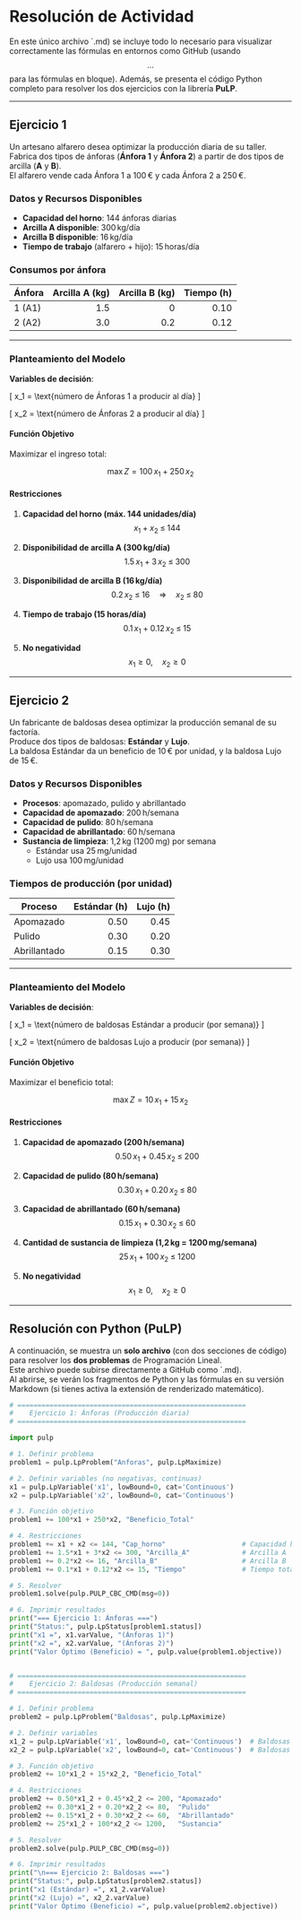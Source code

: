 # Resolución de Actividad

En este único archivo \`.md\) se incluye todo lo necesario para visualizar correctamente las fórmulas en entornos como GitHub (usando $$...$$ para las fórmulas en bloque). Además, se presenta el código Python completo para resolver los dos ejercicios con la librería **PuLP**.

---

## Ejercicio 1

Un artesano alfarero desea optimizar la producción diaria de su taller.  
Fabrica dos tipos de ánforas (**Ánfora 1** y **Ánfora 2**) a partir de dos tipos de arcilla (**A** y **B**).  
El alfarero vende cada Ánfora 1 a 100 € y cada Ánfora 2 a 250 €.

### Datos y Recursos Disponibles

- **Capacidad del horno**: 144 ánforas diarias  
- **Arcilla A disponible**: 300 kg/día  
- **Arcilla B disponible**: 16 kg/día  
- **Tiempo de trabajo** (alfarero + hijo): 15 horas/día  

### Consumos por ánfora

| Ánfora  | Arcilla A (kg) | Arcilla B (kg) | Tiempo (h) |
|---------|---------------:|---------------:|-----------:|
| 1 (A1)  | 1.5            | 0             | 0.10       |
| 2 (A2)  | 3.0            | 0.2           | 0.12       |

---

### Planteamiento del Modelo

**Variables de decisión**:

\[
x_1 = \text{número de Ánforas 1 a producir al día}
\]

\[
x_2 = \text{número de Ánforas 2 a producir al día}
\]

#### Función Objetivo

Maximizar el ingreso total:

$$
\max Z = 100\,x_1 + 250\,x_2
$$

#### Restricciones

1. **Capacidad del horno (máx. 144 unidades/día)**  
   $$
   x_1 + x_2 \;\le\; 144
   $$

2. **Disponibilidad de arcilla A (300 kg/día)**  
   $$
   1.5\,x_1 + 3\,x_2 \;\le\; 300
   $$

3. **Disponibilidad de arcilla B (16 kg/día)**  
   $$
   0.2\,x_2 \;\le\; 16 
   \quad\Longrightarrow\quad
   x_2 \;\le\; 80
   $$

4. **Tiempo de trabajo (15 horas/día)**  
   $$
   0.1\,x_1 + 0.12\,x_2 \;\le\; 15
   $$

5. **No negatividad**  
   $$
   x_1 \ge 0,\quad x_2 \ge 0
   $$

---

## Ejercicio 2

Un fabricante de baldosas desea optimizar la producción semanal de su factoría.  
Produce dos tipos de baldosas: **Estándar** y **Lujo**.  
La baldosa Estándar da un beneficio de 10 € por unidad, y la baldosa Lujo de 15 €.

### Datos y Recursos Disponibles

- **Procesos**: apomazado, pulido y abrillantado  
- **Capacidad de apomazado**: 200 h/semana  
- **Capacidad de pulido**: 80 h/semana  
- **Capacidad de abrillantado**: 60 h/semana  
- **Sustancia de limpieza**: 1,2 kg (1200 mg) por semana  
  - Estándar usa 25 mg/unidad  
  - Lujo usa 100 mg/unidad  

### Tiempos de producción (por unidad)

| Proceso      | Estándar (h) | Lujo (h) |
|--------------|-------------:|---------:|
| Apomazado    | 0.50         | 0.45     |
| Pulido       | 0.30         | 0.20     |
| Abrillantado | 0.15         | 0.30     |

---

### Planteamiento del Modelo

**Variables de decisión**:

\[
x_1 = \text{número de baldosas Estándar a producir (por semana)}
\]

\[
x_2 = \text{número de baldosas Lujo a producir (por semana)}
\]

#### Función Objetivo

Maximizar el beneficio total:

$$
\max Z = 10\,x_1 + 15\,x_2
$$

#### Restricciones

1. **Capacidad de apomazado (200 h/semana)**  
   $$
   0.50\,x_1 + 0.45\,x_2 \;\le\; 200
   $$

2. **Capacidad de pulido (80 h/semana)**  
   $$
   0.30\,x_1 + 0.20\,x_2 \;\le\; 80
   $$

3. **Capacidad de abrillantado (60 h/semana)**  
   $$
   0.15\,x_1 + 0.30\,x_2 \;\le\; 60
   $$

4. **Cantidad de sustancia de limpieza (1,2 kg = 1200 mg/semana)**  
   $$
   25\,x_1 + 100\,x_2 \;\le\; 1200
   $$

5. **No negatividad**  
   $$
   x_1 \ge 0,\quad x_2 \ge 0
   $$

---

## Resolución con Python (PuLP)

A continuación, se muestra un **solo archivo** (con dos secciones de código) para resolver los **dos problemas** de Programación Lineal.  
Este archivo puede subirse directamente a GitHub como \`.md\).  
Al abrirse, se verán los fragmentos de Python y las fórmulas en su versión Markdown (si tienes activa la extensión de renderizado matemático).

```python
# =========================================================
#    Ejercicio 1: Ánforas (Producción diaria)
# =========================================================

import pulp

# 1. Definir problema
problem1 = pulp.LpProblem("Anforas", pulp.LpMaximize)

# 2. Definir variables (no negativas, continuas)
x1 = pulp.LpVariable('x1', lowBound=0, cat='Continuous')
x2 = pulp.LpVariable('x2', lowBound=0, cat='Continuous')

# 3. Función objetivo
problem1 += 100*x1 + 250*x2, "Beneficio_Total"

# 4. Restricciones
problem1 += x1 + x2 <= 144, "Cap_horno"                   # Capacidad horno
problem1 += 1.5*x1 + 3*x2 <= 300, "Arcilla_A"             # Arcilla A
problem1 += 0.2*x2 <= 16, "Arcilla_B"                     # Arcilla B
problem1 += 0.1*x1 + 0.12*x2 <= 15, "Tiempo"              # Tiempo total

# 5. Resolver
problem1.solve(pulp.PULP_CBC_CMD(msg=0))

# 6. Imprimir resultados
print("=== Ejercicio 1: Ánforas ===")
print("Status:", pulp.LpStatus[problem1.status])
print("x1 =", x1.varValue, "(Ánforas 1)")
print("x2 =", x2.varValue, "(Ánforas 2)")
print("Valor Óptimo (Beneficio) = ", pulp.value(problem1.objective))


# =========================================================
#    Ejercicio 2: Baldosas (Producción semanal)
# =========================================================

# 1. Definir problema
problem2 = pulp.LpProblem("Baldosas", pulp.LpMaximize)

# 2. Definir variables
x1_2 = pulp.LpVariable('x1', lowBound=0, cat='Continuous')  # Baldosas Estándar
x2_2 = pulp.LpVariable('x2', lowBound=0, cat='Continuous')  # Baldosas Lujo

# 3. Función objetivo
problem2 += 10*x1_2 + 15*x2_2, "Beneficio_Total"

# 4. Restricciones
problem2 += 0.50*x1_2 + 0.45*x2_2 <= 200, "Apomazado"
problem2 += 0.30*x1_2 + 0.20*x2_2 <= 80,  "Pulido"
problem2 += 0.15*x1_2 + 0.30*x2_2 <= 60,  "Abrillantado"
problem2 += 25*x1_2 + 100*x2_2 <= 1200,   "Sustancia"

# 5. Resolver
problem2.solve(pulp.PULP_CBC_CMD(msg=0))

# 6. Imprimir resultados
print("\n=== Ejercicio 2: Baldosas ===")
print("Status:", pulp.LpStatus[problem2.status])
print("x1 (Estándar) =", x1_2.varValue)
print("x2 (Lujo) =", x2_2.varValue)
print("Valor Óptimo (Beneficio) =", pulp.value(problem2.objective))

